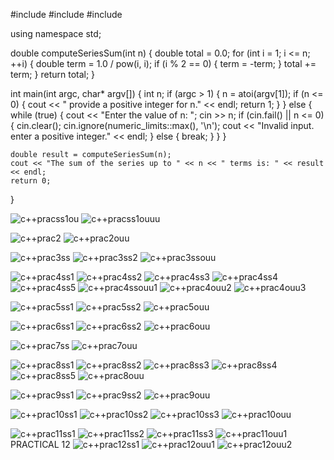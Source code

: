 #include <iostream>
#include <cmath>
#include <cstdlib>

using namespace std;

double computeSeriesSum(int n) {
    double total = 0.0;
    for (int i = 1; i <= n; ++i) {
        double term = 1.0 / pow(i, i);
        if (i % 2 == 0) {
            term = -term;
        }
        total += term;
    }
    return total;
}

int main(int argc, char* argv[]) {
    int n;
    if (argc > 1) {
        n = atoi(argv[1]);
        if (n <= 0) {
            cout << " provide a positive integer for n." << endl;
            return 1;
        }
    } else {
        while (true) {
            cout << "Enter the value of n: ";
            cin >> n;
            if (cin.fail() || n <= 0) {
                cin.clear();
                cin.ignore(numeric_limits<streamsize>::max(), '\n');
                cout << "Invalid input.  enter a positive integer." << endl;
            } else {
                break;
            }
        }
    }

    double result = computeSeriesSum(n);
    cout << "The sum of the series up to " << n << " terms is: " << result << endl;
    return 0;
}

![c++pracss1ou](https://github.com/user-attachments/assets/28edc22b-418f-4eb1-848a-157b3fd01570)
![c++pracss1ouuu](https://github.com/user-attachments/assets/7412aeac-024a-4f41-9c5e-36811a77bec5)

![c++prac2](https://github.com/user-attachments/assets/ba55106e-478b-46e1-8da2-73ac2df671eb)
![c++prac2ouu](https://github.com/user-attachments/assets/8dff4e24-7438-43af-94a0-309b40e846f2)

![c++prac3ss](https://github.com/user-attachments/assets/b857bd72-5ba5-4b49-880b-21dc7d67f6fe)
![c++prac3ss2](https://github.com/user-attachments/assets/3c7108b4-73af-4fd4-ba3a-97449bd2f7ec)
![c++prac3ssouu](https://github.com/user-attachments/assets/ccc5f688-9378-458b-bf21-d0104cd42ab5)

![c++prac4ss1](https://github.com/user-attachments/assets/062b4e45-49e3-4033-9a89-4c905f257619)
![c++prac4ss2](https://github.com/user-attachments/assets/c417235b-e247-4077-be29-3ce0ec55f7b6)
![c++prac4ss3](https://github.com/user-attachments/assets/bddf9eea-755a-4466-96f4-d07b92b297a7)
![c++prac4ss4](https://github.com/user-attachments/assets/9d754aaa-1131-4d64-9f5d-cde90ba3da71)
![c++prac4ss5](https://github.com/user-attachments/assets/2fde0316-3180-438f-a6c3-928d621a2753)
![c++prac4ssouu1](https://github.com/user-attachments/assets/ef48580a-9ea4-42ef-a691-64a9a3d990f8)
![c++prac4ouu2](https://github.com/user-attachments/assets/d29de380-eb00-4a87-b9a7-baead7040a4b)
![c++prac4ouu3](https://github.com/user-attachments/assets/ea9686bc-b658-483d-b33e-c505e8cda926)

![c++prac5ss1](https://github.com/user-attachments/assets/d6824e67-d435-4506-89ec-92fcf4bd316b)
![c++prac5ss2](https://github.com/user-attachments/assets/65db1f0f-704e-482c-8b8c-5626c9d5b204)
![c++prac5ouu](https://github.com/user-attachments/assets/65800f27-952c-475a-bf2e-41e5e11748f7)

![c++prac6ss1](https://github.com/user-attachments/assets/d3484a3a-2422-478b-a739-a63c2a54dd4b)
![c++prac6ss2](https://github.com/user-attachments/assets/292da507-3b2c-4f29-bfe5-29170a496255)
![c++prac6ouu](https://github.com/user-attachments/assets/12f6b8e3-b23f-40ba-a69a-7d7b485bb674)

![c++prac7ss](https://github.com/user-attachments/assets/9530027d-1c2d-4950-906a-c7cbd2752c42)
![c++prac7ouu](https://github.com/user-attachments/assets/dd9eb8f2-6e49-49d1-b9ed-f110f5ae52d7)

![c++prac8ss1](https://github.com/user-attachments/assets/d9b6c232-5578-42a6-8809-b4ee3199faf7)
![c++prac8ss2](https://github.com/user-attachments/assets/7c8c008b-a943-43e9-b67c-911b4869dbaa)
![c++prac8ss3](https://github.com/user-attachments/assets/1cef2cbc-2340-4b4f-8bf9-fa53828cc48f)
![c++prac8ss4](https://github.com/user-attachments/assets/d3aa9eda-9745-48d3-8a44-9f07d094397d)
![c++prac8ss5](https://github.com/user-attachments/assets/9ef41f97-0ab8-4a6d-8731-721bccecafa9)
![c++prac8ouu](https://github.com/user-attachments/assets/1871dedc-9f78-4161-b2f0-d8ef01987b13)

![c++prac9ss1](https://github.com/user-attachments/assets/bbdc763b-b05d-4d8d-980f-f42d40e658a0)
![c++prac9ss2](https://github.com/user-attachments/assets/ab1bafeb-560c-4389-9c9a-ff3d3b61e839)
![c++prac9ouu](https://github.com/user-attachments/assets/4a59114f-07e4-4b97-bff4-cdbe329a1c43)

![c++prac10ss1](https://github.com/user-attachments/assets/40a57920-37c9-48fb-b278-9588de235663)
![c++prac10ss2](https://github.com/user-attachments/assets/13a7f973-2d1a-4f78-b6df-6cff80f5d1ca)
![c++prac10ss3](https://github.com/user-attachments/assets/1e4a140c-726d-4d4f-a2aa-84e07540eb4b)
![c++prac10ouu](https://github.com/user-attachments/assets/eea52ae5-5444-456a-9254-37ce1029cc38)

![c++prac11ss1](https://github.com/user-attachments/assets/956a603b-7bb6-4781-8e79-3b1865c787a9)
![c++prac11ss2](https://github.com/user-attachments/assets/96bb564f-b0da-4859-a673-99f7bd225d14)
![c++prac11ss3](https://github.com/user-attachments/assets/0aa7b88a-73a4-4a16-a0eb-1a5667006060)
![c++prac11ouu1](https://github.com/user-attachments/assets/f3f9a523-d207-490f-bcc4-2ae437d28f27)
PRACTICAL 12
![c++prac12ss1](https://github.com/user-attachments/assets/cc4bf439-208a-4cc7-9514-4f83e10aa329)
![c++prac12ouu1](https://github.com/user-attachments/assets/67c15632-08e9-48f5-9892-69e82fc868ed)
![c++prac12ouu2](https://github.com/user-attachments/assets/095f6f7e-b3d1-414d-aa20-890537b3949c)
